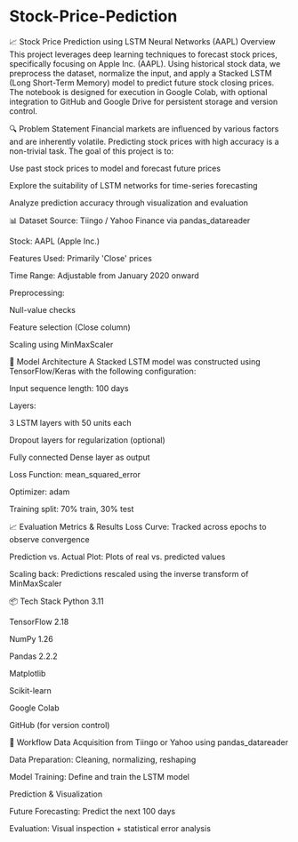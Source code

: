# Stock-Price-Pediction
📈 Stock Price Prediction using LSTM Neural Networks (AAPL)
Overview
This project leverages deep learning techniques to forecast stock prices, specifically focusing on Apple Inc. (AAPL). Using historical stock data, we preprocess the dataset, normalize the input, and apply a Stacked LSTM (Long Short-Term Memory) model to predict future stock closing prices. The notebook is designed for execution in Google Colab, with optional integration to GitHub and Google Drive for persistent storage and version control.

🔍 Problem Statement
Financial markets are influenced by various factors and are inherently volatile. Predicting stock prices with high accuracy is a non-trivial task. The goal of this project is to:

Use past stock prices to model and forecast future prices

Explore the suitability of LSTM networks for time-series forecasting

Analyze prediction accuracy through visualization and evaluation

📊 Dataset
Source: Tiingo / Yahoo Finance via pandas_datareader

Stock: AAPL (Apple Inc.)

Features Used: Primarily 'Close' prices

Time Range: Adjustable from January 2020 onward

Preprocessing:

Null-value checks

Feature selection (Close column)

Scaling using MinMaxScaler

🧠 Model Architecture
A Stacked LSTM model was constructed using TensorFlow/Keras with the following configuration:

Input sequence length: 100 days

Layers:

3 LSTM layers with 50 units each

Dropout layers for regularization (optional)

Fully connected Dense layer as output

Loss Function: mean_squared_error

Optimizer: adam

Training split: 70% train, 30% test

📈 Evaluation Metrics & Results
Loss Curve: Tracked across epochs to observe convergence

Prediction vs. Actual Plot: Plots of real vs. predicted values

Scaling back: Predictions rescaled using the inverse transform of MinMaxScaler

📦 Tech Stack
Python 3.11

TensorFlow 2.18

NumPy 1.26

Pandas 2.2.2

Matplotlib

Scikit-learn

Google Colab

GitHub (for version control)

🔁 Workflow
Data Acquisition from Tiingo or Yahoo using pandas_datareader

Data Preparation: Cleaning, normalizing, reshaping

Model Training: Define and train the LSTM model

Prediction & Visualization

Future Forecasting: Predict the next 100 days

Evaluation: Visual inspection + statistical error analysis

